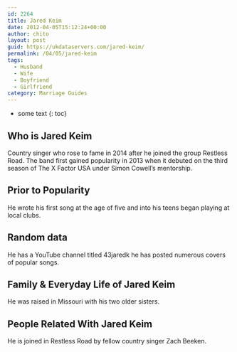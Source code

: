 ```yaml
---
id: 2264
title: Jared Keim
date: 2012-04-05T15:12:24+00:00
author: chito
layout: post
guid: https://ukdataservers.com/jared-keim/
permalink: /04/05/jared-keim
tags:
  - Husband
  - Wife
  - Boyfriend
  - Girlfriend
category: Marriage Guides
---
```


* some text
{: toc}


## Who is  Jared Keim
                  
                  
                  
Country singer who rose to fame in 2014 after he joined the group Restless Road. The band first gained popularity in 2013 when it debuted on the third season of The X Factor USA under Simon Cowell&#8217;s mentorship.
                  
                
                
                
## Prior to Popularity 
                  
                  
                  
He wrote his first song at the age of five and into his teens began playing at local clubs.
                  
                
                
                
## Random data 
                  
                  
                  
He has a YouTube channel titled 43jaredk he has posted numerous covers of popular songs.
                  
                
                
                
## Family & Everyday Life of Jared Keim
                  
                  
                  
He was raised in Missouri with his two older sisters.
                  
                
                
                
## People Related With  Jared Keim
                  
                  
                  
He is joined in Restless Road by fellow country singer Zach Beeken.
                  
                
              
            
          
          
          
    
    
  
